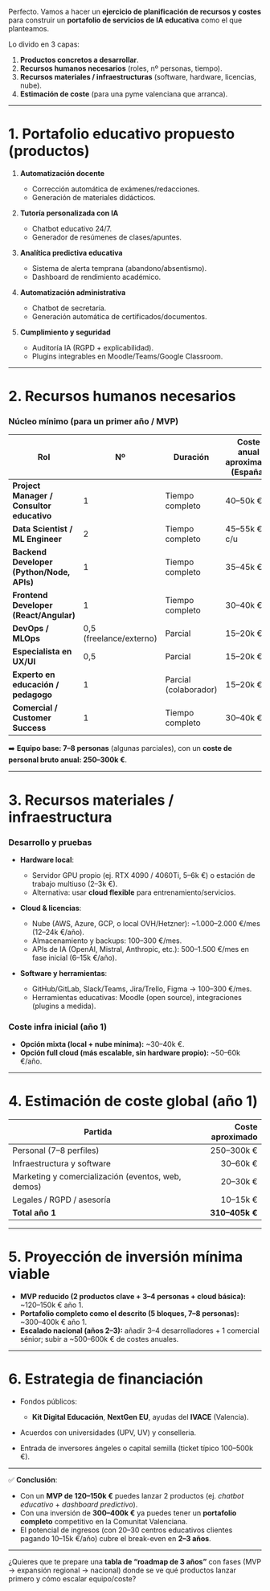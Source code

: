 Perfecto. Vamos a hacer un **ejercicio de planificación de recursos y costes** para construir un **portafolio de servicios de IA educativa** como el que planteamos.

Lo divido en 3 capas:

1. **Productos concretos a desarrollar**.
2. **Recursos humanos necesarios** (roles, nº personas, tiempo).
3. **Recursos materiales / infraestructuras** (software, hardware, licencias, nube).
4. **Estimación de coste** (para una pyme valenciana que arranca).

---

# 1. Portafolio educativo propuesto (productos)

1. **Automatización docente**

   * Corrección automática de exámenes/redacciones.
   * Generación de materiales didácticos.

2. **Tutoría personalizada con IA**

   * Chatbot educativo 24/7.
   * Generador de resúmenes de clases/apuntes.

3. **Analítica predictiva educativa**

   * Sistema de alerta temprana (abandono/absentismo).
   * Dashboard de rendimiento académico.

4. **Automatización administrativa**

   * Chatbot de secretaría.
   * Generación automática de certificados/documentos.

5. **Cumplimiento y seguridad**

   * Auditoría IA (RGPD + explicabilidad).
   * Plugins integrables en Moodle/Teams/Google Classroom.

---

# 2. Recursos humanos necesarios

### Núcleo mínimo (para un primer año / MVP)

| Rol                                       | Nº                      | Duración              | Coste anual aproximado (España) |
| ----------------------------------------- | ----------------------- | --------------------- | ------------------------------- |
| **Project Manager / Consultor educativo** | 1                       | Tiempo completo       | 40–50k €                        |
| **Data Scientist / ML Engineer**          | 2                       | Tiempo completo       | 45–55k € c/u                    |
| **Backend Developer (Python/Node, APIs)** | 1                       | Tiempo completo       | 35–45k €                        |
| **Frontend Developer (React/Angular)**    | 1                       | Tiempo completo       | 30–40k €                        |
| **DevOps / MLOps**                        | 0,5 (freelance/externo) | Parcial               | 15–20k €                        |
| **Especialista en UX/UI**                 | 0,5                     | Parcial               | 15–20k €                        |
| **Experto en educación / pedagogo**       | 1                       | Parcial (colaborador) | 15–20k €                        |
| **Comercial / Customer Success**          | 1                       | Tiempo completo       | 30–40k €                        |

➡️ **Equipo base: 7–8 personas** (algunas parciales), con un **coste de personal bruto anual: 250–300k €**.

---

# 3. Recursos materiales / infraestructura

### Desarrollo y pruebas

* **Hardware local**:

  * Servidor GPU propio (ej. RTX 4090 / 4060Ti, 5–6k €) o estación de trabajo multiuso (2–3k €).
  * Alternativa: usar **cloud flexible** para entrenamiento/servicios.

* **Cloud & licencias**:

  * Nube (AWS, Azure, GCP, o local OVH/Hetzner): \~1.000–2.000 €/mes (12–24k €/año).
  * Almacenamiento y backups: 100–300 €/mes.
  * APIs de IA (OpenAI, Mistral, Anthropic, etc.): 500–1.500 €/mes en fase inicial (6–15k €/año).

* **Software y herramientas**:

  * GitHub/GitLab, Slack/Teams, Jira/Trello, Figma → 100–300 €/mes.
  * Herramientas educativas: Moodle (open source), integraciones (plugins a medida).

### Coste infra inicial (año 1)

* **Opción mixta (local + nube mínima):** \~30–40k €.
* **Opción full cloud (más escalable, sin hardware propio):** \~50–60k €/año.

---

# 4. Estimación de coste global (año 1)

| Partida                                            | Coste aproximado |
| -------------------------------------------------- | ---------------: |
| Personal (7–8 perfiles)                            |       250–300k € |
| Infraestructura y software                         |         30–60k € |
| Marketing y comercialización (eventos, web, demos) |         20–30k € |
| Legales / RGPD / asesoría                          |         10–15k € |
| **Total año 1**                                    |   **310–405k €** |

---

# 5. Proyección de inversión mínima viable

* **MVP reducido (2 productos clave + 3–4 personas + cloud básica):**
  \~120–150k € año 1.
* **Portafolio completo como el descrito (5 bloques, 7–8 personas):**
  \~300–400k € año 1.
* **Escalado nacional (años 2–3):** añadir 3–4 desarrolladores + 1 comercial sénior; subir a \~500–600k € de costes anuales.

---

# 6. Estrategia de financiación

* Fondos públicos:

  * **Kit Digital Educación**, **NextGen EU**, ayudas del **IVACE** (Valencia).
* Acuerdos con universidades (UPV, UV) y conselleria.
* Entrada de inversores ángeles o capital semilla (ticket típico 100–500k €).

---

✅ **Conclusión**:

* Con un **MVP de 120–150k €** puedes lanzar 2 productos (ej. *chatbot educativo* + *dashboard predictivo*).
* Con una inversión de **300–400k €** ya puedes tener un **portafolio completo** competitivo en la Comunitat Valenciana.
* El potencial de ingresos (con 20–30 centros educativos clientes pagando 10–15k €/año) cubre el break-even en **2–3 años**.

---

¿Quieres que te prepare una **tabla de “roadmap de 3 años”** con fases (MVP → expansión regional → nacional) donde se ve qué productos lanzar primero y cómo escalar equipo/coste?

